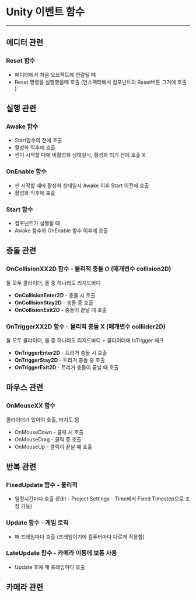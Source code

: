 # Unity 이벤트 함수

---

## 에디터 관련

### Reset 함수

- 에디터에서 처음 오브젝트에 연결될 때
- Reset 명령을 실행했을때 호출 (인스펙터에서 컴포넌트의 Reset버튼 그거에 호출 )

## 실행 관련

### Awake 함수

- Start함수의 전에 호출
- 활성화 직후에 호출
- 씬이 시작할 때에 비활성화 상태일시, 활성화 되기 전에 호출 X

### OnEnable 함수

- 씬 시작할 때에 활성화 상태일시 Awake 이후 Start 이전에 호출
- 활성화 직후에 호출

### Start 함수

- 컴포넌트가 실행될 때
- Awake 함수와 OnEnable 함수 이후에 호출

## 충돌 관련

### OnCollisionXX2D 함수 - 물리적 충돌 O (매개변수 collision2D)

둘 모두 콜라이더, 둘 중 하나라도 리지드바디

- **OnCollisionEnter2D** - 충돌 시 호출
- **OnCollisionStay2D** - 충돌 중 호출
- **OnCollisionExit2D** - 충돌이 끝날 때 호출

### OnTriggerXX2D 함수 - 물리적 충돌 X (매개변수 colliider2D)

둘 모두 콜라이더, 둘 중 하나라도 리지드바디 + 콜라이더에 IsTrigger 체크

- **OnTriggerEnter2D** - 트리거 충돌 시 호출
- **OnTriggerStay2D** - 트리거 충돌 중 호출
- **OnTriggerExit2D** - 트리거 충돌이 끝날 때 호출

## 마우스 관련

### OnMouseXX 함수

콜라이더가 있어야 호출, 터치도 됨

- OnMouseDown - 클릭 시 호출
- OnMouseDrag - 클릭 중 호출
- OnMouseUp - 클릭이 끝날 때 호출

## 반복 관련

### FixedUpdate 함수 - 물리적

- 일정시간마다 호출 (Edit - Project Settings - Time에서 Fixed Timestep으로 조정 가능)

### Update 함수 - 게임 로직

- 매 프레임마다 호출 (프레임이기에 컴퓨터마다 다르게 작용함)

### LateUpdate 함수 - 카메라 이동에 보통 사용

- Update 후에 매 프레임마다 호출

## 카메라 관련